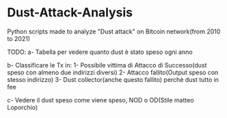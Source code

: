 # Dust-Attack-Analysis
Python scripts made to analyze "Dust attack" on Bitcoin network(from 2010 to 2021)

TODO: 
  a- Tabella per vedere quanto dust è stato speso ogni anno
  
  b- Classificare le Tx in:
        1- Possibile vittima di Attacco di Successo(dust speso con almeno due indirizzi diversi)
        2- Attacco fallito(Output speso con stesso indirizzo)
        3- Dust collector(anche questo fallito) perchè dust tutto in fee
  
  c- Vedere il dust speso come viene speso, NOD o OD(Stile matteo Loporchio)
